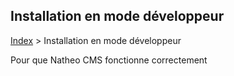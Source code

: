 ## Installation en mode développeur

[Index](../index.md) > Installation en mode développeur

Pour que Natheo CMS fonctionne correctement